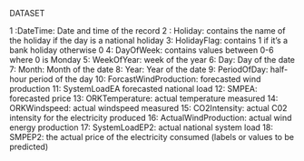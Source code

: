DATASET

1 :DateTime: Date and time of the record
2 : Holiday: contains the name of the holiday if the day is a national holiday 
3: HolidayFlag: contains 1 if it’s a bank holiday otherwise 0
4: DayOfWeek: contains values between 0-6 where 0 is Monday
5: WeekOfYear: week of the year 
6: Day: Day of the date
7: Month: Month of the date
8: Year: Year of the date
9: PeriodOfDay: half-hour period of the day 
10: ForcastWindProduction: forecasted wind production 
11: SystemLoadEA forecasted national load 
12: SMPEA: forecasted price 
13: ORKTemperature: actual temperature measured 
14: ORKWindspeed: actual windspeed measured 
15: CO2Intensity: actual C02 intensity for the electricity produced 
16: ActualWindProduction: actual wind energy production
17: SystemLoadEP2: actual national system load 
18: SMPEP2: the actual price of the electricity consumed (labels or values to be predicted)
